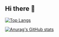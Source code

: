 ## Hi there 👋

<!--
**HeoChanUk/HeoChanUk** is a ✨ _special_ ✨ repository because its `README.md` (this file) appears on your GitHub profile.

Here are some ideas to get you started:

- 🔭 I’m currently working on ...
- 🌱 I’m currently learning ...
- 👯 I’m looking to collaborate on ...
- 🤔 I’m looking for help with ...
- 💬 Ask me about ...
- 📫 How to reach me: ...
- 😄 Pronouns: ...
- ⚡ Fun fact: ...
-->
[![Top Langs](https://github-readme-stats.vercel.app/api/top-langs/?username=HeoChanUk)](https://github.com/anuraghazra/github-readme-stats)

[![Anurag's GitHub stats](https://github-readme-stats.vercel.app/api?username=HeoChanUk)](https://github.com/anuraghazra/github-readme-stats)
